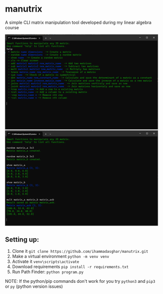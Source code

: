# manutrix
A simple CLI matrix manipulation tool developed during my linear algebra course

![help](https://github.com/ihammadasghar/manutrix/blob/update-readme/screenshots/help.png)
![example](https://github.com/ihammadasghar/manutrix/blob/update-readme/screenshots/example.png)

## Setting up:
1. Clone it `git clone https://github.com/ihammadasghar/manutrix.git`
2. Make a virtual environment `python -m venv venv`
3. Activate it `venv\scripts\activate`
4. Download requirements `pip install -r requirements.txt`
5. Run Path Finder: `python program.py`

NOTE: If the python/pip commands don't work for you try `python3` and `pip3` or `py` (python version issues)
